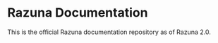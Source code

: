 Razuna Documentation
====================

This is the official Razuna documentation repository as of Razuna 2.0.

